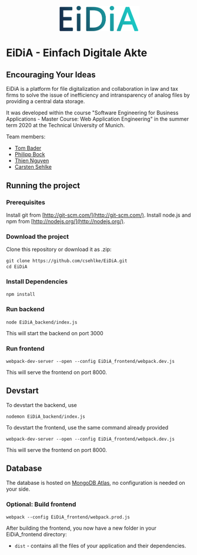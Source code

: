 
<div align="center">  
  <img width="220px" src="https://github.com/csehlke/EiDiA/blob/master/EiDiA_frontend/src/assets/logo.png">  
</div>  
  
# EiDiA - Einfach Digitale Akte 
## Encouraging Your Ideas    
 EiDiA is a platform for file digitalization and collaboration in law and tax firms to solve the issue of inefficiency and intransparency of analog files by providing a central data storage.  
  
It was developed within the course "Software Engineering for Business Applications - Master Course: Web Application Engineering" in the summer term 2020 at the Technical University of Munich.  
  
Team members:  
  
 - [Tom Bader](https://github.com/thetommes)  
 - [Philipp Bock](https://github.com/bockph)  
 - [Thien Nguyen](https://github.com/neihtfool)  
 - [Carsten Sehlke](https://github.com/csehlke)

## Running the project
### Prerequisites
Install git from [http://git-scm.com/](http://git-scm.com/).
Install node.js and npm from [http://nodejs.org/](http://nodejs.org/).

### Download the project
Clone this repository or download it as .zip:

    git clone https://github.com/csehlke/EiDiA.git
    cd EiDiA
### Install Dependencies


```
npm install
```
### Run backend
```
node EiDiA_backend/index.js
```
This will start the backend on port 3000

### Run frontend
```
webpack-dev-server --open --config EiDiA_frontend/webpack.dev.js
```
This will serve the frontend on port 8000.

## Devstart
To devstart the backend, use 
```
nodemon EiDiA_backend/index.js
```
To devstart the frontend, use the same command already provided
```
webpack-dev-server --open --config EiDiA_frontend/webpack.dev.js
```
This will serve the frontend on port 8000.

## Database
The database is hosted on [MongoDB Atlas](https://www.mongodb.com/cloud/atlas), no configuration is needed on your side.

### Optional: Build frontend
```
webpack --config EiDiA_frontend/webpack.prod.js
```
 After building the frontend, you now have a new folder in your EiDiA_frontend directory:

* `dist` - contains all the files of your application and their dependencies.


